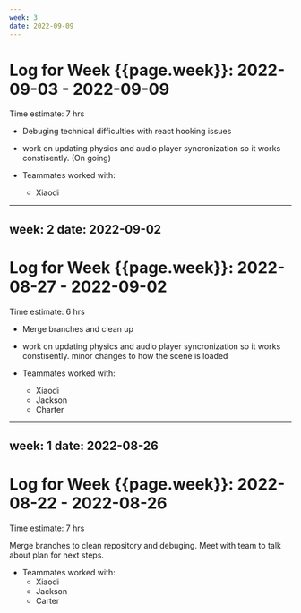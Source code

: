 ```yaml
---
week: 3
date: 2022-09-09
---
```

# Log for Week {{page.week}}: 2022-09-03 - 2022-09-09

Time estimate: 7 hrs

 - Debuging technical difficulties with react hooking issues 
  
 - work on updating physics and audio player syncronization so it works constisently. (On going)

- Teammates worked with:
  - Xiaodi
---
week: 2
date: 2022-09-02
---
# Log for Week {{page.week}}: 2022-08-27 - 2022-09-02

Time estimate: 6 hrs

 - Merge branches and clean up
  
 - work on updating physics and audio player syncronization so it works constisently.
  minor changes to how the scene is loaded

- Teammates worked with:
  - Xiaodi
  - Jackson
  - Charter
---
week: 1
date: 2022-08-26
---
# Log for Week {{page.week}}: 2022-08-22 - 2022-08-26

Time estimate: 7 hrs

Merge branches to clean repository and debuging.
Meet with team to talk about plan for next steps.

- Teammates worked with:
  - Xiaodi
  - Jackson
  - Carter

  
  
